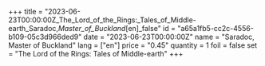 +++
title = "2023-06-23T00:00:00Z_The_Lord_of_the_Rings:_Tales_of_Middle-earth_Saradoc,_Master_of_Buckland_[en]_false"
id = "a65a1fb5-cc2c-4556-b109-05c3d966ded9"
date = "2023-06-23T00:00:00Z"
name = "Saradoc, Master of Buckland"
lang = ["en"]
price = "0.45"
quantity = 1
foil = false
set = "The Lord of the Rings: Tales of Middle-earth"
+++
